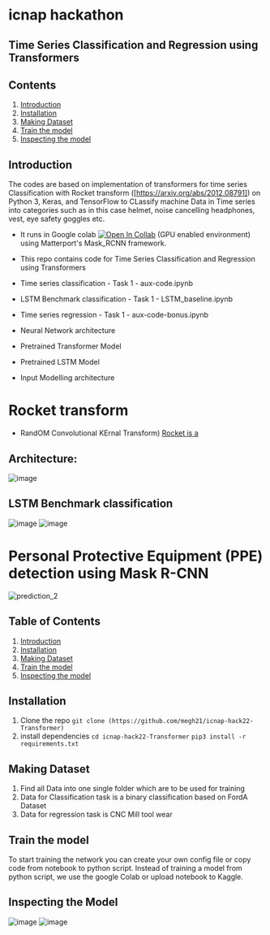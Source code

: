 # icnap hackathon
##  Time Series Classification and Regression using Transformers
## Contents
1. [Introduction](#introduction)
2. [Installation](#installation)
3. [Making Dataset](#making-dataset)
4. [Train the model](#train-the-model)
5. [Inspecting the model](#inspecting-the-model)


## Introduction
The codes are based on implementation of transformers for time series Classification with Rocket transform ([https://arxiv.org/abs/2012.08791]) on Python 3, Keras, and TensorFlow to CLassify machine Data in Time series into categories such as in this case helmet, noise cancelling headphones, vest, eye safety goggles etc.

- It runs in Google colab [![Open In Collab](https://colab.research.google.com/assets/colab-badge.svg)](https://colab.research.google.com/github/Naereen/badges) (GPU enabled environment) using Matterport's Mask_RCNN framework.

- This repo contains code for Time Series Classification and Regression using Transformers
- Time series classification - Task 1 - aux-code.ipynb
- LSTM Benchmark classification - Task 1 - LSTM_baseline.ipynb
- Time series regression - Task 1 - aux-code-bonus.ipynb
- Neural Network architecture
- Pretrained Transformer Model
- Pretrained LSTM Model
- Input Modelling architecture 

# Rocket transform
- RandOM Convolutional KErnal Transform) [Rocket is a ](https://www.sktime.org/en/stable/api_reference/auto_generated/sktime.transformations.panel.rocket.MiniRocket.html)


## Architecture:
![image](https://user-images.githubusercontent.com/73994639/175145002-87d77094-fa80-45b6-8fc6-4f21182f6412.png)



## LSTM Benchmark classification
![image](https://user-images.githubusercontent.com/73994639/175145123-7adc8646-8152-4340-a824-3a8220202ead.png)
![image](https://user-images.githubusercontent.com/73994639/175160635-b4d835b1-26be-4de1-ab3f-aabbed7fe2ba.png)


# Personal Protective Equipment (PPE) detection using Mask R-CNN


![prediction_2](https://user-images.githubusercontent.com/29149625/111077421-f9a09400-84f0-11eb-999d-73f792496f31.png "ppe-prediction")

## Table of Contents 
1. [Introduction](#introduction)
2. [Installation](#installation)
3. [Making Dataset](#making-dataset)
4. [Train the model](#train-the-model)
5. [Inspecting the model](#inspecting-the-model)

## Installation
 1. Clone the repo `git clone (https://github.com/megh21/icnap-hack22-Transformer) `
 2. install dependencies
	  `cd icnap-hack22-Transformer`
	  `pip3 install -r requirements.txt` 


## Making Dataset

1. Find all Data into one single folder which are to be used for training
2. Data for Classification task is a binary classification based on FordA Dataset
3. Data for regression task is CNC Mill tool wear

## Train the model


To start training the network you can create your own config file or copy code from notebook to python script.
Instead of training a model from python script, we use the google Colab or upload notebook to Kaggle. 
    
## Inspecting the Model 
![image](https://user-images.githubusercontent.com/73994639/175145072-164d0114-5a89-4829-90dd-500320121d8b.png)
![image](https://user-images.githubusercontent.com/73994639/175160898-e80e5330-2671-41d7-be35-adf2fd34758b.png)
